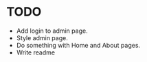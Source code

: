 # TODO

  - Add login to admin page.
  - Style admin page.
  - Do something with Home and About pages.
  - Write readme